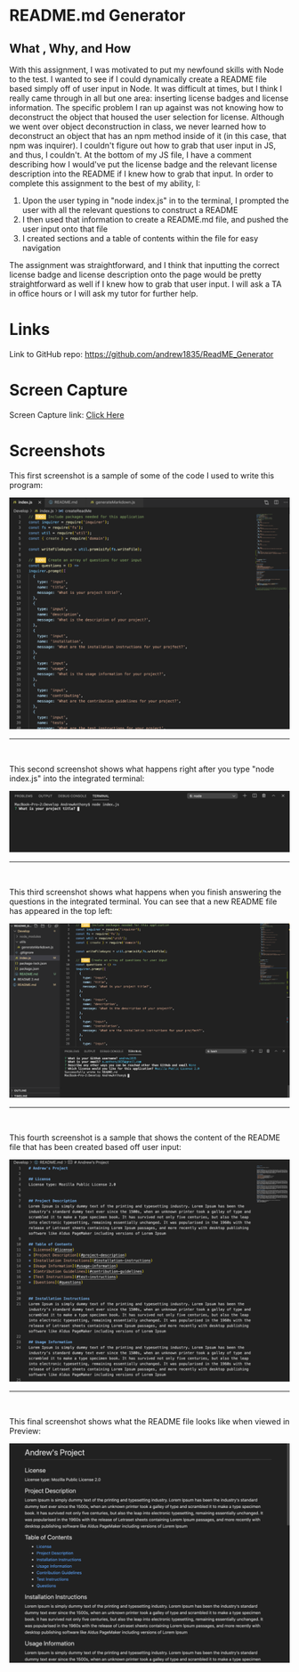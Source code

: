 # README.md Generator

## What , Why, and How
With this assignment, I was motivated to put my newfound skills with Node to the test. I wanted to see if I could dynamically create a README file based simply off of user input in Node. It was difficult at times, but I think I really came through in all but one area: inserting license badges and license information. The specific problem I ran up against was not knowing how to deconstruct the object that housed the user selection for license. Although we went over object deconstruction in class, we never learned how to deconstruct an object that has an npm method inside of it (in this case, that npm was inquirer). I couldn't figure out how to grab that user input in JS, and thus, I couldn't. At the bottom of my JS file, I have a comment describing how I would've put the license badge and the relevant license description into the README if I knew how to grab that input. 
In order to complete this assignment to the best of my ability, I:
1. Upon the user typing in "node index.js" in to the terminal, I prompted the user with all the relevant questions to construct a README
2. I then used that information to create a README.md file, and pushed the user input onto that file
3. I created sections and a table of contents within the file for easy navigation

The assignment was straightforward, and I think that inputting the correct license badge and license description onto the page would be pretty straightforward as well if I knew how to grab that user input. I will ask a TA in office hours or I will ask my tutor for further help. 


# Links
Link to GitHub repo: https://github.com/andrew1835/ReadME_Generator

# Screen Capture
Screen Capture link: <a href="https://drive.google.com/file/d/1FBGryhANBHzmr5CrTGVGtjA5iKdf5ng2/view" target = "_blank">Click Here</a>

# Screenshots
This first screenshot is a sample of some of the code I used to write this program:

<img src = "Develop/Assets/Sample_of_Code.jpg" alt = "Sample of code">
<hr><br>

This second screenshot shows what happens right after you type "node index.js" into the integrated terminal: 

<img src = "Develop/Assets/Question_Prompt.jpg" alt = "Node first question prompt">
<hr><br>

This third screenshot shows what happens when you finish answering the questions in the integrated terminal. You can see that a new README file has appeared in the top left: 

<img src = "Develop/Assets/Node_Complete.jpg" alt = "Completed Node questions">
<hr><br>

This fourth screenshot is a sample that shows the content of the README file that has been created based off user input: 

<img src = "Develop/Assets/Generated_ReadME.jpg" alt = "Sample of the README file that was generated from Node inputs">
<hr><br>

This final screenshot shows what the README file looks like when viewed in Preview:

<img src = "Develop/Assets/README_Preview.jpg" alt = "Sample of README file viewed in Preview">
